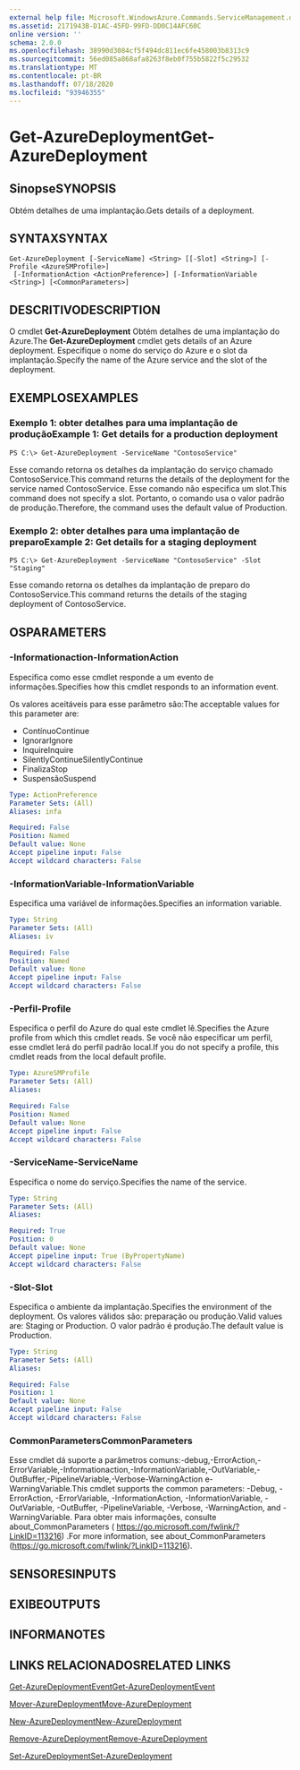 ```yaml
---
external help file: Microsoft.WindowsAzure.Commands.ServiceManagement.dll-Help.xml
ms.assetid: 2171943B-D1AC-45FD-99FD-DD0C14AFC60C
online version: ''
schema: 2.0.0
ms.openlocfilehash: 38990d3084cf5f494dc811ec6fe458003b8313c9
ms.sourcegitcommit: 56ed085a868afa8263f8eb0f755b5822f5c29532
ms.translationtype: MT
ms.contentlocale: pt-BR
ms.lasthandoff: 07/18/2020
ms.locfileid: "93946355"
---
```

# <span data-ttu-id="6b5f1-101">Get-AzureDeployment</span><span class="sxs-lookup"><span data-stu-id="6b5f1-101">Get-AzureDeployment</span></span>

## <span data-ttu-id="6b5f1-102">Sinopse</span><span class="sxs-lookup"><span data-stu-id="6b5f1-102">SYNOPSIS</span></span>
<span data-ttu-id="6b5f1-103">Obtém detalhes de uma implantação.</span><span class="sxs-lookup"><span data-stu-id="6b5f1-103">Gets details of a deployment.</span></span>

## <span data-ttu-id="6b5f1-104">SYNTAX</span><span class="sxs-lookup"><span data-stu-id="6b5f1-104">SYNTAX</span></span>

```
Get-AzureDeployment [-ServiceName] <String> [[-Slot] <String>] [-Profile <AzureSMProfile>]
 [-InformationAction <ActionPreference>] [-InformationVariable <String>] [<CommonParameters>]
```

## <span data-ttu-id="6b5f1-105">DESCRITIVO</span><span class="sxs-lookup"><span data-stu-id="6b5f1-105">DESCRIPTION</span></span>
<span data-ttu-id="6b5f1-106">O cmdlet **Get-AzureDeployment** Obtém detalhes de uma implantação do Azure.</span><span class="sxs-lookup"><span data-stu-id="6b5f1-106">The **Get-AzureDeployment** cmdlet gets details of an Azure deployment.</span></span>
<span data-ttu-id="6b5f1-107">Especifique o nome do serviço do Azure e o slot da implantação.</span><span class="sxs-lookup"><span data-stu-id="6b5f1-107">Specify the name of the Azure service and the slot of the deployment.</span></span>

## <span data-ttu-id="6b5f1-108">EXEMPLOS</span><span class="sxs-lookup"><span data-stu-id="6b5f1-108">EXAMPLES</span></span>

### <span data-ttu-id="6b5f1-109">Exemplo 1: obter detalhes para uma implantação de produção</span><span class="sxs-lookup"><span data-stu-id="6b5f1-109">Example 1: Get details for a production deployment</span></span>
```
PS C:\> Get-AzureDeployment -ServiceName "ContosoService"
```

<span data-ttu-id="6b5f1-110">Esse comando retorna os detalhes da implantação do serviço chamado ContosoService.</span><span class="sxs-lookup"><span data-stu-id="6b5f1-110">This command returns the details of the deployment for the service named ContosoService.</span></span>
<span data-ttu-id="6b5f1-111">Esse comando não especifica um slot.</span><span class="sxs-lookup"><span data-stu-id="6b5f1-111">This command does not specify a slot.</span></span>
<span data-ttu-id="6b5f1-112">Portanto, o comando usa o valor padrão de produção.</span><span class="sxs-lookup"><span data-stu-id="6b5f1-112">Therefore, the command uses the default value of Production.</span></span>

### <span data-ttu-id="6b5f1-113">Exemplo 2: obter detalhes para uma implantação de preparo</span><span class="sxs-lookup"><span data-stu-id="6b5f1-113">Example 2: Get details for a staging deployment</span></span>
```
PS C:\> Get-AzureDeployment -ServiceName "ContosoService" -Slot "Staging"
```

<span data-ttu-id="6b5f1-114">Esse comando retorna os detalhes da implantação de preparo do ContosoService.</span><span class="sxs-lookup"><span data-stu-id="6b5f1-114">This command returns the details of the staging deployment of ContosoService.</span></span>

## <span data-ttu-id="6b5f1-115">OS</span><span class="sxs-lookup"><span data-stu-id="6b5f1-115">PARAMETERS</span></span>

### <span data-ttu-id="6b5f1-116">-Informationaction</span><span class="sxs-lookup"><span data-stu-id="6b5f1-116">-InformationAction</span></span>
<span data-ttu-id="6b5f1-117">Especifica como esse cmdlet responde a um evento de informações.</span><span class="sxs-lookup"><span data-stu-id="6b5f1-117">Specifies how this cmdlet responds to an information event.</span></span>

<span data-ttu-id="6b5f1-118">Os valores aceitáveis para esse parâmetro são:</span><span class="sxs-lookup"><span data-stu-id="6b5f1-118">The acceptable values for this parameter are:</span></span>

- <span data-ttu-id="6b5f1-119">Contínuo</span><span class="sxs-lookup"><span data-stu-id="6b5f1-119">Continue</span></span>
- <span data-ttu-id="6b5f1-120">Ignorar</span><span class="sxs-lookup"><span data-stu-id="6b5f1-120">Ignore</span></span>
- <span data-ttu-id="6b5f1-121">Inquire</span><span class="sxs-lookup"><span data-stu-id="6b5f1-121">Inquire</span></span>
- <span data-ttu-id="6b5f1-122">SilentlyContinue</span><span class="sxs-lookup"><span data-stu-id="6b5f1-122">SilentlyContinue</span></span>
- <span data-ttu-id="6b5f1-123">Finaliza</span><span class="sxs-lookup"><span data-stu-id="6b5f1-123">Stop</span></span>
- <span data-ttu-id="6b5f1-124">Suspensão</span><span class="sxs-lookup"><span data-stu-id="6b5f1-124">Suspend</span></span>

```yaml
Type: ActionPreference
Parameter Sets: (All)
Aliases: infa

Required: False
Position: Named
Default value: None
Accept pipeline input: False
Accept wildcard characters: False
```

### <span data-ttu-id="6b5f1-125">-InformationVariable</span><span class="sxs-lookup"><span data-stu-id="6b5f1-125">-InformationVariable</span></span>
<span data-ttu-id="6b5f1-126">Especifica uma variável de informações.</span><span class="sxs-lookup"><span data-stu-id="6b5f1-126">Specifies an information variable.</span></span>

```yaml
Type: String
Parameter Sets: (All)
Aliases: iv

Required: False
Position: Named
Default value: None
Accept pipeline input: False
Accept wildcard characters: False
```

### <span data-ttu-id="6b5f1-127">-Perfil</span><span class="sxs-lookup"><span data-stu-id="6b5f1-127">-Profile</span></span>
<span data-ttu-id="6b5f1-128">Especifica o perfil do Azure do qual este cmdlet lê.</span><span class="sxs-lookup"><span data-stu-id="6b5f1-128">Specifies the Azure profile from which this cmdlet reads.</span></span>
<span data-ttu-id="6b5f1-129">Se você não especificar um perfil, esse cmdlet lerá do perfil padrão local.</span><span class="sxs-lookup"><span data-stu-id="6b5f1-129">If you do not specify a profile, this cmdlet reads from the local default profile.</span></span>

```yaml
Type: AzureSMProfile
Parameter Sets: (All)
Aliases: 

Required: False
Position: Named
Default value: None
Accept pipeline input: False
Accept wildcard characters: False
```

### <span data-ttu-id="6b5f1-130">-ServiceName</span><span class="sxs-lookup"><span data-stu-id="6b5f1-130">-ServiceName</span></span>
<span data-ttu-id="6b5f1-131">Especifica o nome do serviço.</span><span class="sxs-lookup"><span data-stu-id="6b5f1-131">Specifies the name of the service.</span></span>

```yaml
Type: String
Parameter Sets: (All)
Aliases: 

Required: True
Position: 0
Default value: None
Accept pipeline input: True (ByPropertyName)
Accept wildcard characters: False
```

### <span data-ttu-id="6b5f1-132">-Slot</span><span class="sxs-lookup"><span data-stu-id="6b5f1-132">-Slot</span></span>
<span data-ttu-id="6b5f1-133">Especifica o ambiente da implantação.</span><span class="sxs-lookup"><span data-stu-id="6b5f1-133">Specifies the environment of the deployment.</span></span>
<span data-ttu-id="6b5f1-134">Os valores válidos são: preparação ou produção.</span><span class="sxs-lookup"><span data-stu-id="6b5f1-134">Valid values are: Staging or Production.</span></span>
<span data-ttu-id="6b5f1-135">O valor padrão é produção.</span><span class="sxs-lookup"><span data-stu-id="6b5f1-135">The default value is Production.</span></span>

```yaml
Type: String
Parameter Sets: (All)
Aliases: 

Required: False
Position: 1
Default value: None
Accept pipeline input: False
Accept wildcard characters: False
```

### <span data-ttu-id="6b5f1-136">CommonParameters</span><span class="sxs-lookup"><span data-stu-id="6b5f1-136">CommonParameters</span></span>
<span data-ttu-id="6b5f1-137">Esse cmdlet dá suporte a parâmetros comuns:-debug,-ErrorAction,-ErrorVariable,-Informationaction,-InformationVariable,-OutVariable,-OutBuffer,-PipelineVariable,-Verbose-WarningAction e-WarningVariable.</span><span class="sxs-lookup"><span data-stu-id="6b5f1-137">This cmdlet supports the common parameters: -Debug, -ErrorAction, -ErrorVariable, -InformationAction, -InformationVariable, -OutVariable, -OutBuffer, -PipelineVariable, -Verbose, -WarningAction, and -WarningVariable.</span></span> <span data-ttu-id="6b5f1-138">Para obter mais informações, consulte about_CommonParameters ( https://go.microsoft.com/fwlink/?LinkID=113216) .</span><span class="sxs-lookup"><span data-stu-id="6b5f1-138">For more information, see about_CommonParameters (https://go.microsoft.com/fwlink/?LinkID=113216).</span></span>

## <span data-ttu-id="6b5f1-139">SENSORES</span><span class="sxs-lookup"><span data-stu-id="6b5f1-139">INPUTS</span></span>

## <span data-ttu-id="6b5f1-140">EXIBE</span><span class="sxs-lookup"><span data-stu-id="6b5f1-140">OUTPUTS</span></span>

## <span data-ttu-id="6b5f1-141">INFORMA</span><span class="sxs-lookup"><span data-stu-id="6b5f1-141">NOTES</span></span>

## <span data-ttu-id="6b5f1-142">LINKS RELACIONADOS</span><span class="sxs-lookup"><span data-stu-id="6b5f1-142">RELATED LINKS</span></span>

[<span data-ttu-id="6b5f1-143">Get-AzureDeploymentEvent</span><span class="sxs-lookup"><span data-stu-id="6b5f1-143">Get-AzureDeploymentEvent</span></span>](./Get-AzureDeploymentEvent.md)

[<span data-ttu-id="6b5f1-144">Mover-AzureDeployment</span><span class="sxs-lookup"><span data-stu-id="6b5f1-144">Move-AzureDeployment</span></span>](./Move-AzureDeployment.md)

[<span data-ttu-id="6b5f1-145">New-AzureDeployment</span><span class="sxs-lookup"><span data-stu-id="6b5f1-145">New-AzureDeployment</span></span>](./New-AzureDeployment.md)

[<span data-ttu-id="6b5f1-146">Remove-AzureDeployment</span><span class="sxs-lookup"><span data-stu-id="6b5f1-146">Remove-AzureDeployment</span></span>](./Remove-AzureDeployment.md)

[<span data-ttu-id="6b5f1-147">Set-AzureDeployment</span><span class="sxs-lookup"><span data-stu-id="6b5f1-147">Set-AzureDeployment</span></span>](./Set-AzureDeployment.md)


